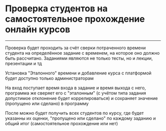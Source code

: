 # Проверка студентов на самостоятельное прохождение онлайн курсов
* * *
Проверка будет проходить за счёт сверки потраченного времени студента на определённое задание с временем, на которое оно должно быть рассчитано. Заданиями являются не только тесты, но и лекции, презентации и тд

Установка "Эталонного" времени и добавление курса с платформой будет доступно только администраторам

На вход поступает время входа в задание и время выхода с него, программа же сверяет его с "эталонным" (с учётом типа задания допустимое отклонение будет коррелироваться) и сохраняет значение (пропущено или сделано) в программу

После можно будет получить всех студентов по курсу, где будет указанны их оценки, "пропущено или сделано" по каждому заданию и общий итог (самостоятельное прохождение или нет)
